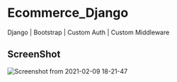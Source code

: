# Ecommerce_Django
Django | Bootstrap | Custom Auth | Custom Middleware


## ScreenShot

![Screenshot from 2021-02-09 18-21-47](https://user-images.githubusercontent.com/62019551/107385428-ef5f3480-6b03-11eb-8ab3-f81e34b3ecdd.png)

